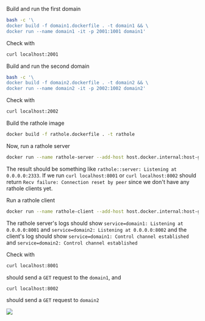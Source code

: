 Build and run the first domain

```bash
bash -c '\
docker build -f domain1.dockerfile . -t domain1 && \
docker run --name domain1 -it -p 2001:1001 domain1'
```

Check with

```bash
curl localhost:2001
```

Build and run the second domain

```bash
bash -c '\
docker build -f domain2.dockerfile . -t domain2 && \
docker run --name domain2 -it -p 2002:1002 domain2'
```

Check with

```bash
curl localhost:2002
```

Build the rathole image

```bash
docker build -f rathole.dockerfile . -t rathole
```

Now, run a rathole server

```bash
docker run --name rathole-server --add-host host.docker.internal:host-gateway -it -p 8001:8001 -p 8002:8002 -p 2333:2333 -e MODE=server rathole
```

The result should be something like `rathole::server: Listening at 0.0.0.0:2333`. If we run `curl localhost:8001` or `curl localhost:8002` should return `Recv failure: Connection reset by peer` since we don't have any rathole clients yet.

Run a rathole client

```bash
docker run --name rathole-client --add-host host.docker.internal:host-gateway -it -e MODE=client rathole
```

The rathole server's logs should show `service=domain1: Listening at 0.0.0.0:8001` and `service=domain2: Listening at 0.0.0.0:8002` and the client's log should show `service=domain1: Control channel established` and `service=domain2: Control channel established`

Check with

```bash
curl localhost:8001
```

should send a `GET` request to the `domain1`, and

```bash
curl localhost:8002
```

should send a `GET` request to `domain2`

![](output.png)
